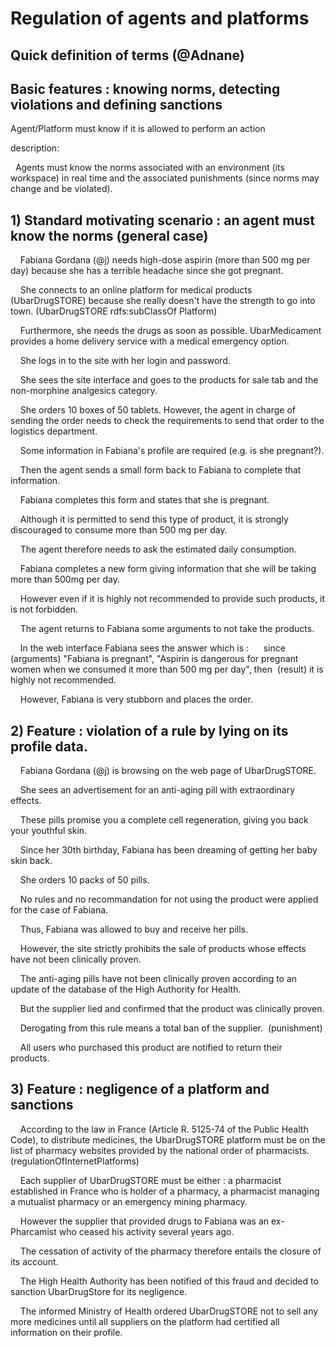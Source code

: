 
# Regulation of agents and platforms

## Quick definition of terms (@Adnane)


## Basic features : knowing norms, detecting violations and defining sanctions

Agent/Platform must know if it is allowed to perform an action

description: 

  Agents must know the norms associated with an environment (its workspace) in real time and the associated punishments (since norms may change and be violated).



## 1) Standard motivating scenario : an agent must know the norms (general case) 

    Fabiana Gordana (@j) needs high-dose aspirin (more than 500 mg per day) because she has a terrible headache since she got pregnant. 
    
    She connects to an online platform for medical products (UbarDrugSTORE) because she really doesn't have the strength to go into town. (UbarDrugSTORE rdfs:subClassOf Platform)
    
    Furthermore, she needs the drugs as soon as possible. UbarMedicament provides a home delivery service with a medical emergency option.
    
    She logs in to the site with her login and password. 
    
    She sees the site interface and goes to the products for sale tab and the non-morphine analgesics category.
    
    She orders 10 boxes of 50 tablets. However, the agent in charge of sending the order needs to check the requirements to send that order to the logistics department.
    
    Some information in Fabiana's profile are required (e.g. is she pregnant?).
    
    Then the agent sends a small form back to Fabiana to complete that information.
    
    Fabiana completes this form and states that she is pregnant. 
    
    Although it is permitted to send this type of product, it is strongly discouraged to consume more than 500 mg per day. 
    
    The agent therefore needs to ask the estimated daily consumption.
    
    Fabiana completes a new form giving information that she will be taking more than 500mg per day. 
    
    However even if it is highly not recommended to provide such products, it is not forbidden.
    
    The agent returns to Fabiana some arguments to not take the products. 
    
    In the web interface Fabiana sees the answer which is : 
    since (arguments) "Fabiana is pregnant", "Aspirin is dangerous for pregnant women when we consumed it more than 500 mg per day", then  (result) it is highly not recommended.
    
    However, Fabiana is very stubborn and places the order.




## 2) Feature : violation of a rule by lying on its profile data.

    Fabiana Gordana (@j) is browsing on the web page of UbarDrugSTORE.
    
    She sees an advertisement for an anti-aging pill with extraordinary effects. 
    
    These pills promise you a complete cell regeneration, giving you back your youthful skin. 
    
    Since her 30th birthday, Fabiana has been dreaming of getting her baby skin back. 
    
    She orders 10 packs of 50 pills.
    
    No rules and no recommandation for not using the product were applied for the case of Fabiana.
    
    Thus, Fabiana was allowed to buy and receive her pills. 
    
    However, the site strictly prohibits the sale of products whose effects have not been clinically proven. 
    
    The anti-aging pills have not been clinically proven according to an update of the database of the High Authority for Health. 
    
    But the supplier lied and confirmed that the product was clinically proven.
    
    Derogating from this rule means a total ban of the supplier.  (punishment)
    
    All users who purchased this product are notified to return their products. 
    



## 3) Feature : negligence of a platform and sanctions   

    According to the law in France (Article R. 5125-74 of the Public Health Code), to distribute medicines, the UbarDrugSTORE platform must be on the list of pharmacy websites provided by the national order of pharmacists. (regulationOfInternetPlatforms)
    
    Each supplier of UbarDrugSTORE must be either : a pharmacist established in France who is holder of a pharmacy, a pharmacist managing a mutualist pharmacy or an emergency mining pharmacy. 
    
    However the supplier that provided drugs to Fabiana was an ex-Pharcamist who ceased his activity several years ago. 
    
    The cessation of activity of the pharmacy therefore entails the closure of its account. 
    
    The High Health Authority has been notified of this fraud and decided to sanction UbarDrugStore for its negligence.
    
    The informed Ministry of Health ordered UbarDrugSTORE not to sell any more medicines until all suppliers on the platform had certified all information on their profile. 
